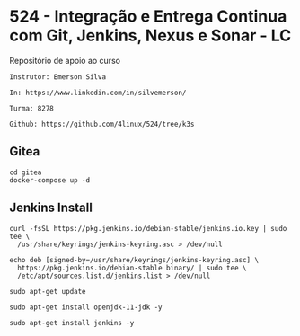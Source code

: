 # 524 - Integração e Entrega Continua com Git, Jenkins, Nexus e Sonar - LC

Repositório de apoio ao curso

```
Instrutor: Emerson Silva

In: https://www.linkedin.com/in/silvemerson/

Turma: 8278

Github: https://github.com/4linux/524/tree/k3s
```

## Gitea

```
cd gitea
docker-compose up -d
```

## Jenkins Install

```
curl -fsSL https://pkg.jenkins.io/debian-stable/jenkins.io.key | sudo tee \
  /usr/share/keyrings/jenkins-keyring.asc > /dev/null

echo deb [signed-by=/usr/share/keyrings/jenkins-keyring.asc] \
  https://pkg.jenkins.io/debian-stable binary/ | sudo tee \
  /etc/apt/sources.list.d/jenkins.list > /dev/null

sudo apt-get update

sudo apt-get install openjdk-11-jdk -y

sudo apt-get install jenkins -y
```
